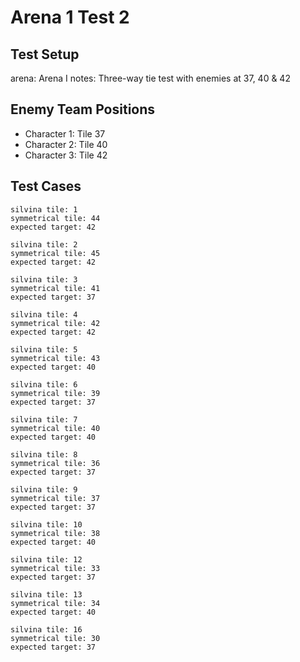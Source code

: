 # Arena 1 Test 2

## Test Setup

arena: Arena I
notes: Three-way tie test with enemies at 37, 40 & 42

## Enemy Team Positions

- Character 1: Tile 37
- Character 2: Tile 40
- Character 3: Tile 42

## Test Cases

```
silvina tile: 1
symmetrical tile: 44
expected target: 42
```

```
silvina tile: 2
symmetrical tile: 45
expected target: 42
```

```
silvina tile: 3
symmetrical tile: 41
expected target: 37
```

```
silvina tile: 4
symmetrical tile: 42
expected target: 42
```

```
silvina tile: 5
symmetrical tile: 43
expected target: 40
```

```
silvina tile: 6
symmetrical tile: 39
expected target: 37
```

```
silvina tile: 7
symmetrical tile: 40
expected target: 40
```

```
silvina tile: 8
symmetrical tile: 36
expected target: 37
```

```
silvina tile: 9
symmetrical tile: 37
expected target: 37
```

```
silvina tile: 10
symmetrical tile: 38
expected target: 40
```

```
silvina tile: 12
symmetrical tile: 33
expected target: 37
```

```
silvina tile: 13
symmetrical tile: 34
expected target: 40
```

```
silvina tile: 16
symmetrical tile: 30
expected target: 37
```

